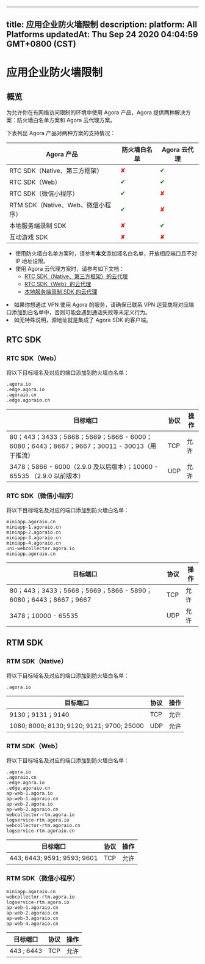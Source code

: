 
---
title: 应用企业防火墙限制
description: 
platform: All Platforms
updatedAt: Thu Sep 24 2020 04:04:59 GMT+0800 (CST)
---
# 应用企业防火墙限制
## 概览

为允许你在有网络访问限制的环境中使用 Agora 产品，Agora 提供两种解决方案：防火墙白名单方案和 Agora 云代理方案。

下表列出 Agora 产品对两种方案的支持情况：

|Agora 产品| 防火墙白名单|Agora 云代理|
|---------|-------------------|------------------|
|RTC SDK（Native、第三方框架）| <font color="red">✘ | <font color="green">✔ |
|RTC SDK（Web） | <font color="green">✔ | <font color="green">✔|
|RTC SDK（微信小程序）|<font color="green"> ✔ | <font color="red">✘ |
|RTM SDK（Native、Web、微信小程序）|<font color="green"> ✔ | <font color="red">✘ |
|本地服务端录制 SDK| <font color="red">✘ | <font color="green">✔ |
|互动游戏 SDK | <font color="red">✘ | <font color="red">✘ |

- 使用防火墙白名单方案时，请参考**本文**添加域名白名单，开放相应端口且不对 IP 地址设限。
- 使用 Agora 云代理方案时，请参考如下文档：
    - [RTC SDK（Native、第三方框架）的云代理](../../cn/Agora%20Platform/cloudproxy_native.md)
    - [RTC SDK（Web）的云代理](../../cn/Agora%20Platform/cloud_proxy_web.md)
    - [本地服务端录制 SDK 的云代理](../../cn/Agora%20Platform/cloudproxy_recording.md)


<div class="alert note"><li>如果你想通过 VPN 使用 Agora 的服务，请确保已联系 VPN 运营商将对应端口添加到白名单中，否则可能会遇到通话失败等未定义行为。</li><li>如无特殊说明，源地址就是集成了 Agora SDK 的客户端。</li></div>



## RTC SDK

### RTC SDK（Web）

将以下目标域名及对应的端口添加到防火墙白名单：

```
.agora.io
.edge.agora.io
.agoraio.cn
.edge.agoraio.cn
```

| 目标端口 | 协议 | 操作 |
| -------------- | ----------------- | -------------|
|  80；443；3433；5668；5669；5866 - 6000；6080；6443；8667；9667；30011 - 30013（用于推流）| TCP | 允许 |
|  3478；5866 - 6000（2.9.0 及以后版本）；10000 - 65535 （2.9.0 以前版本）| UDP | 允许 |


### RTC SDK（微信小程序）

将以下目标域名及对应的端口添加到防火墙白名单：

```
miniapp.agoraio.cn
miniapp-1.agoraio.cn
miniapp-2.agoraio.cn
miniapp-3.agoraio.cn
miniapp-4.agoraio.cn
uni-webcollector.agora.io
miniapp.agoraio.cn
```

| 目标端口 | 协议 | 操作 |
| ---------------| -------- | ------------ |
| 80；443；3433；5668；5669；5866 - 5890；6080；6443；8667；9667 | TCP | 允许 |
| 3478；10000 - 65535 | UDP | 允许 |

## RTM SDK

### RTM SDK（Native）

将以下目标域名及对应的端口添加到防火墙白名单：

```
.agora.io
```

| 目标端口 | 协议 | 操作 |
| -------------- | ---------- | -------------- |
| 9130；9131；9140 | TCP | 允许 |
| 1080; 8000; 8130;  9120; 9121; 9700; 25000 | UDP | 允许 |

### RTM SDK（Web）

将以下目标域名及对应的端口添加到防火墙白名单：

```
.agora.io
.agoraio.cn
.edge.agora.io
.edge.agoraio.cn
ap-web-1.agora.io
ap-web-1.agoraio.cn
ap-web-2.agora.io
ap-web-2.agoraio.cn
webcollector-rtm.agora.io
logservice-rtm.agora.io
webcollector-rtm.agoraio.cn
logservice-rtm.agoraio.cn
```

| 目标端口 | 协议 | 操作 |
| --------------- | ------------ | ------------ |
| 443; 6443; 9591; 9593; 9601 | TCP | 允许 |

### RTM SDK（微信小程序）

```
miniapp.agoraio.cn
webcollector-rtm.agora.io
logservice-rtm.agora.io
ap-web-1.agoraio.cn
ap-web-2.agoraio.cn
ap-web-3.agoraio.cn
ap-web-4.agoraio.cn
```

| 目标端口 | 协议 | 操作 |
| --------------- | ------------ | ------------ |
| 443 ; 6443 | TCP | 允许 |
